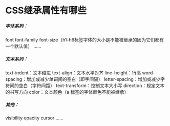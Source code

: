 # CSS继承属性有哪些

##### 字体系列：

font
font-family
font-size（h1-h6标签字体的大小是不能被继承的因为它们都有一个默认值）
……

##### 文本系列：

text-indent：文本缩进
text-align：文本水平对齐
line-height：行高
word-spacing：增加或减少单词间的空白（即字间隔）
letter-spacing：增加或减少字符间的空白（字符间距）
text-transform：控制文本大小写
direction：规定文本的书写方向
color：文本颜色（a 标签的字体颜色不能被继承）

##### 其他：

visibility
opacity
cursor
……